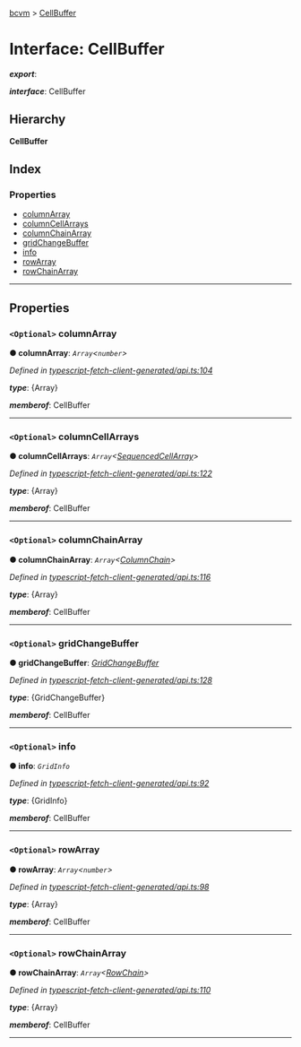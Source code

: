 [bcvm](../README.md) > [CellBuffer](../interfaces/cellbuffer.md)

# Interface: CellBuffer

*__export__*: 

*__interface__*: CellBuffer

## Hierarchy

**CellBuffer**

## Index

### Properties

* [columnArray](cellbuffer.md#columnarray)
* [columnCellArrays](cellbuffer.md#columncellarrays)
* [columnChainArray](cellbuffer.md#columnchainarray)
* [gridChangeBuffer](cellbuffer.md#gridchangebuffer)
* [info](cellbuffer.md#info)
* [rowArray](cellbuffer.md#rowarray)
* [rowChainArray](cellbuffer.md#rowchainarray)

---

## Properties

<a id="columnarray"></a>

### `<Optional>` columnArray

**● columnArray**: *`Array`<`number`>*

*Defined in [typescript-fetch-client-generated/api.ts:104](https://github.com/boardwalktech/Boardwalk-Client-Virtual-Machine-JS/blob/bd51c2e/typescript/src/typescript-fetch-client-generated/api.ts#L104)*

*__type__*: {Array<number>}

*__memberof__*: CellBuffer

___
<a id="columncellarrays"></a>

### `<Optional>` columnCellArrays

**● columnCellArrays**: *`Array`<[SequencedCellArray](sequencedcellarray.md)>*

*Defined in [typescript-fetch-client-generated/api.ts:122](https://github.com/boardwalktech/Boardwalk-Client-Virtual-Machine-JS/blob/bd51c2e/typescript/src/typescript-fetch-client-generated/api.ts#L122)*

*__type__*: {Array<SequencedCellArray>}

*__memberof__*: CellBuffer

___
<a id="columnchainarray"></a>

### `<Optional>` columnChainArray

**● columnChainArray**: *`Array`<[ColumnChain](columnchain.md)>*

*Defined in [typescript-fetch-client-generated/api.ts:116](https://github.com/boardwalktech/Boardwalk-Client-Virtual-Machine-JS/blob/bd51c2e/typescript/src/typescript-fetch-client-generated/api.ts#L116)*

*__type__*: {Array<ColumnChain>}

*__memberof__*: CellBuffer

___
<a id="gridchangebuffer"></a>

### `<Optional>` gridChangeBuffer

**● gridChangeBuffer**: *[GridChangeBuffer](gridchangebuffer.md)*

*Defined in [typescript-fetch-client-generated/api.ts:128](https://github.com/boardwalktech/Boardwalk-Client-Virtual-Machine-JS/blob/bd51c2e/typescript/src/typescript-fetch-client-generated/api.ts#L128)*

*__type__*: {GridChangeBuffer}

*__memberof__*: CellBuffer

___
<a id="info"></a>

### `<Optional>` info

**● info**: *`GridInfo`*

*Defined in [typescript-fetch-client-generated/api.ts:92](https://github.com/boardwalktech/Boardwalk-Client-Virtual-Machine-JS/blob/bd51c2e/typescript/src/typescript-fetch-client-generated/api.ts#L92)*

*__type__*: {GridInfo}

*__memberof__*: CellBuffer

___
<a id="rowarray"></a>

### `<Optional>` rowArray

**● rowArray**: *`Array`<`number`>*

*Defined in [typescript-fetch-client-generated/api.ts:98](https://github.com/boardwalktech/Boardwalk-Client-Virtual-Machine-JS/blob/bd51c2e/typescript/src/typescript-fetch-client-generated/api.ts#L98)*

*__type__*: {Array<number>}

*__memberof__*: CellBuffer

___
<a id="rowchainarray"></a>

### `<Optional>` rowChainArray

**● rowChainArray**: *`Array`<[RowChain](rowchain.md)>*

*Defined in [typescript-fetch-client-generated/api.ts:110](https://github.com/boardwalktech/Boardwalk-Client-Virtual-Machine-JS/blob/bd51c2e/typescript/src/typescript-fetch-client-generated/api.ts#L110)*

*__type__*: {Array<RowChain>}

*__memberof__*: CellBuffer

___

